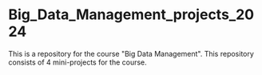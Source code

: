 # Big_Data_Management_projects_2024
This is a repository for the course "Big Data Management". This repository consists of 4 mini-projects for the course.
